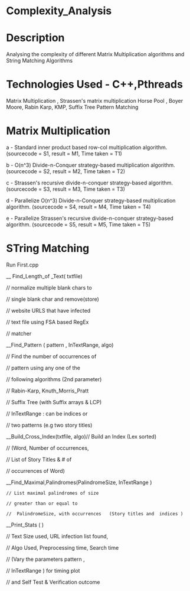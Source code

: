 # Complexity_Analysis

# Description 
Analysing the complexity of different 
Matrix Multiplication algorithms and
String Matching Algorithms

# Technologies Used  - C++,Pthreads
Matrix Multiplication , Strassen's matrix multiplication
Horse Pool , Boyer Moore, Rabin Karp, KMP, Suffix Tree Pattern Matching

# Matrix Multiplication
a - Standard inner product based row-col multiplication algorithm. (sourcecode = S1, result = M1, Time taken = T1) 

b - O(n^3) Divide-n-Conquer strategy-based multiplication algorithm. (sourcecode = S2, result = M2, Time taken = T2)

c - Strassen's recursive divide-n-conquer strategy-based algorithm. (sourcecode = S3, result = M3, Time taken = T3)

d - Parallelize O(n^3) Divide-n-Conquer strategy-based multiplication algorithm. (sourcecode = S4, result = M4, Time taken = T4)

e - Parallelize Strassen's recursive divide-n-conquer strategy-based algorithm. (sourcecode = S5, result = M5, Time taken = T5)

# STring Matching

Run First.cpp 

__ Find_Length_of _Text( txtfile)   

// normalize multiple blank chars to

// single blank char and remove(store)

// website URLS that have infected

// text file using FSA based RegEx

//  matcher

__Find_Pattern ( pattern , InTextRange,  algo)     

// Find the number of occurrences of

// pattern using any one of the

//  following  algorithms (2nd parameter)

//  Rabin-Karp,  Knuth_Morris_Pratt

//  Suffix Tree (with Suffix arrays & LCP)

//   InTextRange : can be  indices or

//    two patterns (e.g two story titles)

__Build_Cross_Index(txtfile, algo)//  Build an Index (Lex sorted)
  
  // (Word, Number of occurrences,  
  
  //   List of Story Titles & # of
  
  //   occurrences of Word)
  
  __Find_Maximal,Palindromes(PalindromeSize,  InTextRange )
    
    // List maximal palindromes of size
    
    // greater than or equal to
    
    //  PalindromeSize, with occurrences   (Story titles and  indices )                                            

            
            
__Print_Stats ( )

// Text Size used,  URL infection  list    found,  

//  Algo Used, Preprocessing time, Search time                        

// (Vary  the parameters pattern ,

//  InTextRange ) for timing plot

//  and Self Test & Verification outcome
